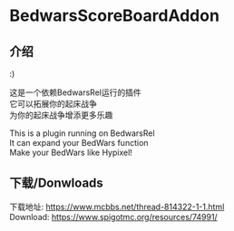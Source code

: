 # BedwarsScoreBoardAddon

## 介绍

:)

这是一个依赖BedwarsRel运行的插件  
它可以拓展你的起床战争  
为你的起床战争增添更多乐趣  

This is a plugin running on BedwarsRel  
It can expand your BedWars function  
Make your BedWars like Hypixel!  


## 下载/Donwloads

下载地址: https://www.mcbbs.net/thread-814322-1-1.html  
Download: https://www.spigotmc.org/resources/74991/

